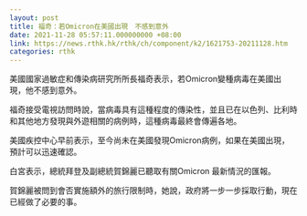 ```yaml
---
layout: post
title: 福奇：若Omicron在美國出現　不感到意外
date: 2021-11-28 05:57:11.000000000 +08:00
link: https://news.rthk.hk/rthk/ch/component/k2/1621753-20211128.htm
categories: rthk
---
```


美國國家過敏症和傳染病研究所所長福奇表示，若Omicron變種病毒在美國出現，他不感到意外。

福奇接受電視訪問時說，當病毒具有這種程度的傳染性，並且已在以色列、比利時和其他地方發現與外遊相關的病例時，這種病毒最終會傳遍各地。

美國疾控中心早前表示，至今尚未在美國發現Omicron病例，如果在美國出現，預計可以迅速確認。

白宮表示，總統拜登及副總統賀錦麗已聽取有關Omicron 最新情況的匯報。

賀錦麗被問到會否實施額外的旅行限制時，她說，政府將一步一步採取行動，現在已經做了必要的事。
